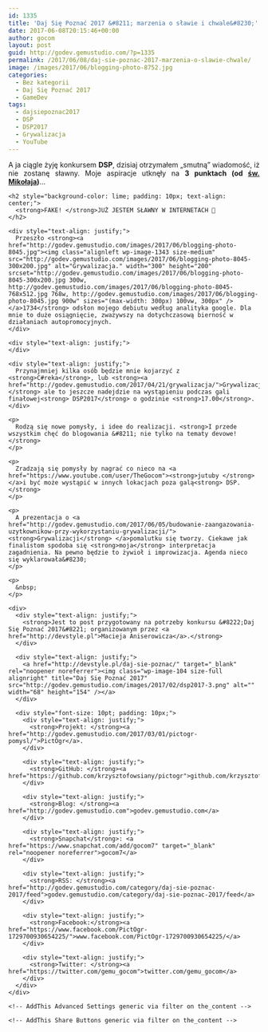 ```yaml
---
id: 1335
title: 'Daj Się Poznać 2017 &#8211; marzenia o sławie i chwale&#8230;'
date: 2017-06-08T20:15:46+00:00
author: gocom
layout: post
guid: http://godev.gemustudio.com/?p=1335
permalink: /2017/06/08/daj-sie-poznac-2017-marzenia-o-slawie-chwale/
image: /images/2017/06/blogging-photo-8752.jpg
categories:
  - Bez kategorii
  - Daj Się Poznać 2017
  - GameDev
tags:
  - dajsiepoznac2017
  - DSP
  - DSP2017
  - Grywalizacja
  - YouTube
---
```

<div id="dslc-theme-content">
  <div id="dslc-theme-content-inner">
    <div style="text-align: justify;">
      A ja ciągle żyję konkursem <strong>DSP</strong>, dzisiaj otrzymałem &#8222;smutną&#8221; wiadomość, iż nie zostanę sławny. Moje aspiracje utknęły na <strong>3 punktach (od <a href="http://devblaze.gemustudio.com/">św. Mikołaja</a>)</strong>&#8230;
    </div>
    
    <h2 style="background-color: lime; padding: 10px; text-align: center;">
      <strong>FAKE! </strong>JUŻ JESTEM SŁAWNY W INTERNETACH 🙂
    </h2>
    
    <div style="text-align: justify;">
      Przeszło <strong><a href="http://godev.gemustudio.com/images/2017/06/blogging-photo-8045.jpg"><img class="alignleft wp-image-1343 size-medium" src="http://godev.gemustudio.com/images/2017/06/blogging-photo-8045-300x200.jpg" alt="Grywalizacja." width="300" height="200" srcset="http://godev.gemustudio.com/images/2017/06/blogging-photo-8045-300x200.jpg 300w, http://godev.gemustudio.com/images/2017/06/blogging-photo-8045-768x512.jpg 768w, http://godev.gemustudio.com/images/2017/06/blogging-photo-8045.jpg 900w" sizes="(max-width: 300px) 100vw, 300px" /></a>1734</strong> odsłon mojego debiutu według analityka google. Dla mnie to duże osiągnięcie, zważywszy na dotychczasową bierność w działaniach autopromocyjnych.
    </div>
    
    <div style="text-align: justify;">
    </div>
    
    <div style="text-align: justify;">
      Przynajmniej kilka osób będzie mnie kojarzyć z <strong>C#reka</strong>, lub <strong><a href="http://godev.gemustudio.com/2017/04/21/grywalizacja/">Grywalizacji</a></strong> ale to jeszcze nadejdzie na wystąpieniu podczas gali finałowej<strong> DSP2017</strong> o godzinie <strong>17.00</strong>.
    </div>
    
    <p>
      Rodzą się nowe pomysły, i idee do realizacji. <strong>I przede wszystkim chęć do blogowania &#8211; nie tylko na tematy devowe!</strong>
    </p>
    
    <p>
      Zradzają się pomysły by nagrać co nieco na <a href="https://www.youtube.com/user/TheGocom"><strong>jutuby </strong></a>i być może wystąpić w innych lokacjach poza galą<strong> DSP.</strong>
    </p>
    
    <p>
      A prezentacja o <a href="http://godev.gemustudio.com/2017/06/05/budowanie-zaangazowania-uzytkownikow-przy-wykorzystaniu-grywalizacji/"><strong>Grywalizacji</strong> </a>pomalutku się tworzy. Ciekawe jak finalistom spodoba się <strong>moja</strong> interpretacja zagadnienia. Na pewno będzie to żywioł i improwizacja. Agenda nieco się wyklarowała&#8230;
    </p>
    
    <p>
      &nbsp;
    </p>
    
    <div>
      <div style="text-align: justify;">
        <strong>Jest to post przygotowany na potrzeby konkursu &#8222;Daj Się Poznać 2017&#8221; organizowanym przez <a href="http://devstyle.pl">Macieja Aniserowicza</a>.</strong>
      </div>
      
      <div style="text-align: justify;">
        <a href="http://devstyle.pl/daj-sie-poznac/" target="_blank" rel="noopener noreferrer"><img class="wp-image-104 size-full alignright" title="Daj Się Poznać 2017" src="http://godev.gemustudio.com/images/2017/02/dsp2017-3.png" alt="" width="68" height="154" /></a>
      </div>
      
      <div style="font-size: 10pt; padding: 10px;">
        <div style="text-align: justify;">
          <strong>Projekt: </strong><a href="http://godev.gemustudio.com/2017/03/01/pictogr-pomysl/">PictOgr</a>.
        </div>
        
        <div style="text-align: justify;">
          <strong>GitHub: </strong><a href="https://github.com/krzysztofowsiany/pictogr">github.com/krzysztofowsiany/pictogr</a>
        </div>
        
        <div style="text-align: justify;">
          <strong>Blog: </strong><a href="http://godev.gemustudio.com">godev.gemustudio.com</a>
        </div>
        
        <div style="text-align: justify;">
          <strong>Snapchat</strong>: <a href="https://www.snapchat.com/add/gocom7" target="_blank" rel="noopener noreferrer">gocom7</a>
        </div>
        
        <div style="text-align: justify;">
          <strong>RSS: </strong><a href="http://godev.gemustudio.com/category/daj-sie-poznac-2017/feed">godev.gemustudio.com/category/daj-sie-poznac-2017/feed</a>
        </div>
        
        <div style="text-align: justify;">
          <strong>Facebook:</strong><a href="https://www.facebook.com/PictOgr-1729700930654225/">www.facebook.com/PictOgr-1729700930654225/</a>
        </div>
        
        <div style="text-align: justify;">
          <strong>Twitter: </strong><a href="https://twitter.com/gemu_gocom">twitter.com/gemu_gocom</a>
        </div>
      </div>
    </div>
    
    <!-- AddThis Advanced Settings generic via filter on the_content -->
    
    <!-- AddThis Share Buttons generic via filter on the_content -->
  </div>
</div>